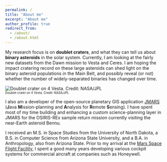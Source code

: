 ```yaml
---
permalink: /
title: "About me"
excerpt: "About me"
author_profile: true
redirect_from: 
  - /about/
  - /about.html
---
```


My research focus is on **doublet craters**, and what they can tell us about **binary asteroids** in the solar system. Currently, I am looking at the fairly new datasets from the Dawn mission to Vesta and Ceres. I am hoping the impact cratering record on these large asteroids can shed light on the binary asteroid populations in the Main Belt, and possibly reveal (or not) whether the number of widely-separated binaries has changed over time.

![Doublet crater on 4 Vesta. Credit: NASA/JPL](http://kactuswren.github.io/images/Vesta_doublet_small.jpeg)
<br><sub><sup>Doublet crater on 4 Vesta. Credit: NASA/JPL</sup></sub>

I also am a developer of the open-source planetary GIS application [JMARS](http://jmars.mars.asu.edu) (**J**ava **M**ission-planning and **A**nalysis for **R**emote **S**ensing). I have spent most of my time building and enhancing a custom science-planning layer in JMARS for the OSIRIS-REx sample return mission currently visiting the near-Earth asteroid Bennu.

I received an M.S. in Space Studies from the University of North Dakota, a B.S. in Computer Science from Arizona State University, and a B.A. in Anthropology, also from Arizona State. Prior to my arrival at the [Mars Space Flight Facility](https://mars.asu.edu/), I spent a good many years developing various cockpit systems for commercial aircraft at companies such as Honeywell. 
